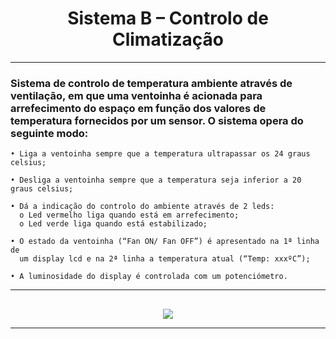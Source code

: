 # <h1 align="center">Sistema B – Controlo de Climatização</h1>

---

<h3>
  
  Sistema de controlo de temperatura ambiente através de ventilação,
em que uma ventoinha é acionada para arrefecimento do espaço em função dos valores de
temperatura fornecidos por um sensor. 
O sistema opera do seguinte modo:

</h3>

    • Liga a ventoinha sempre que a temperatura ultrapassar os 24 graus celsius;
    
    • Desliga a ventoinha sempre que a temperatura seja inferior a 20 graus celsius;
    
    • Dá a indicação do controlo do ambiente através de 2 leds:
      o Led vermelho liga quando está em arrefecimento;
      o Led verde liga quando está estabilizado;
      
    • O estado da ventoinha (“Fan ON/ Fan OFF”) é apresentado na 1ª linha de
      um display lcd e na 2ª linha a temperatura atual (“Temp: xxxºC”);
      
    • A luminosidade do display é controlada com um potenciómetro.


---

<h2 align="left"></h2>
  <div align="center">
    <img src = "https://github.com/user-attachments/assets/fc156a13-94e1-4b4c-a782-dca05eb3e228">
  </di>

---
